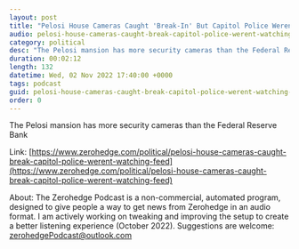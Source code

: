 ```yaml
---
layout: post
title: "Pelosi House Cameras Caught 'Break-In' But Capitol Police Weren't Watching Feed"
audio: pelosi-house-cameras-caught-break-capitol-police-werent-watching-feed-0
category: political
desc: "The Pelosi mansion has more security cameras than the Federal Reserve Bank"
duration: 00:02:12
length: 132
datetime: Wed, 02 Nov 2022 17:40:00 +0000
tags: podcast
guid: pelosi-house-cameras-caught-break-capitol-police-werent-watching-feed-0
order: 0
---
```

The Pelosi mansion has more security cameras than the Federal Reserve Bank

Link: [https://www.zerohedge.com/political/pelosi-house-cameras-caught-break-capitol-police-werent-watching-feed](https://www.zerohedge.com/political/pelosi-house-cameras-caught-break-capitol-police-werent-watching-feed)

About: The Zerohedge Podcast is a non-commercial, automated program, designed to give people a way to get news from Zerohedge in an audio format.  I am actively working on tweaking and improving the setup to create a better listening experience (October 2022).  Suggestions are welcome: [zerohedgePodcast@outlook.com](mailto:zerohedgePodcast@outlook.com)